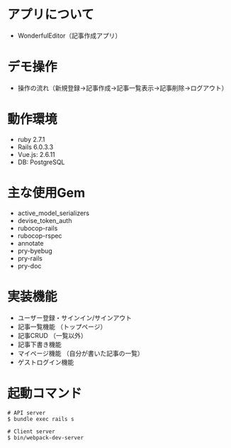 # アプリについて

- WonderfulEditor（記事作成アプリ）

# デモ操作

- 操作の流れ（新規登録→記事作成→記事一覧表示→記事削除→ログアウト）

# 動作環境

- ruby 2.7.1
- Rails 6.0.3.3
- Vue.js: 2.6.11
- DB: PostgreSQL

# 主な使用Gem

- active_model_serializers
- devise_token_auth
- rubocop-rails
- rubocop-rspec
- annotate
- pry-byebug
- pry-rails
- pry-doc

# 実装機能

- ユーザー登録・サインイン/サインアウト
- 記事一覧機能 （トップページ）
- 記事CRUD （一覧以外）
- 記事下書き機能
- マイページ機能 （自分が書いた記事の一覧）
- ゲストログイン機能

# 起動コマンド

```Shell
# API server
$ bundle exec rails s

# Client server
$ bin/webpack-dev-server
```
